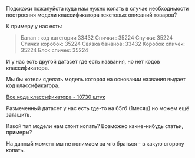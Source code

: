 Подскажи пожалуйста куда нам нужно копать в случае необходимости построения модели классификатора текстовых описаний товаров?

К примеру у нас есть:

> Банан : код категории 33432
> Спички : 35224
> Спучки: 35224
> Спички коробок: 35224
> Связка бананов: 33432
> Коробок спичек: 35224
> Блок спичек: 35224

И у нас есть другой датасет где есть названия, но нет кодов классификатора.

Мы бы хотели сделать модель которая на основании названия выдает код классификатора.

[Все кода классификатора - 10730 штук](https://mm.nodeart.app/files/jun4pbobibft8xkhbhehttuk1r/public?h=j6mglL8ViRLhw5sJJJB6YAWY9w1q5vIfGW9-XJOzMtU)

Размеченный датасет у нас есть где-то на 65гб (1месяц) но можем ещё затащить. 

Какой тип модели нам стоит копать? Возможно какие-нибудь статьи, примеры?

На данный момент мы не понимаем за что браться - в какую сторону копать.